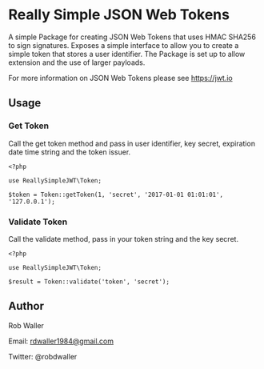 # Really Simple JSON Web Tokens

A simple Package for creating JSON Web Tokens that uses HMAC SHA256 to sign
signatures. Exposes a simple interface to allow you to create a simple token
that stores a user identifier. The Package is set up to allow extension and
the use of larger payloads.

For more information on JSON Web Tokens please see https://jwt.io

## Usage

### Get Token

Call the get token method and pass in user identifier, key secret, expiration 
date time string and the token issuer.

```
<?php

use ReallySimpleJWT\Token;

$token = Token::getToken(1, 'secret', '2017-01-01 01:01:01', '127.0.0.1');
```

### Validate Token

Call the validate method, pass in your token string and the key secret. 

```
<?php

use ReallySimpleJWT\Token;

$result = Token::validate('token', 'secret');
```

## Author

Rob Waller

Email: rdwaller1984@gmail.com

Twitter: @robdwaller 
